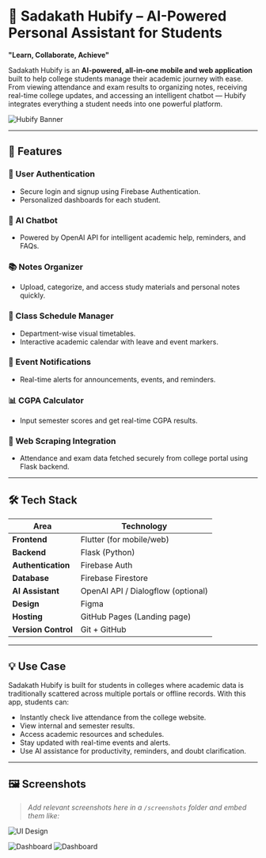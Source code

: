 # 📱 Sadakath Hubify – AI-Powered Personal Assistant for Students

**"Learn, Collaborate, Achieve"**

Sadakath Hubify is an **AI-powered, all-in-one mobile and web application** built to help college students manage their academic journey with ease. From viewing attendance and exam results to organizing notes, receiving real-time college updates, and accessing an intelligent chatbot — Hubify integrates everything a student needs into one powerful platform.

![Hubify Banner](assets/images/launch_logo2.png) 

---

## 🚀 Features

### 🔐 User Authentication
- Secure login and signup using Firebase Authentication.
- Personalized dashboards for each student.

### 🤖 AI Chatbot
- Powered by OpenAI API for intelligent academic help, reminders, and FAQs.

### 📚 Notes Organizer
- Upload, categorize, and access study materials and personal notes quickly.

### 📅 Class Schedule Manager
- Department-wise visual timetables.
- Interactive academic calendar with leave and event markers.

### 🔔 Event Notifications
- Real-time alerts for announcements, events, and reminders.

### 📊 CGPA Calculator
- Input semester scores and get real-time CGPA results.

### 🧠 Web Scraping Integration
- Attendance and exam data fetched securely from college portal using Flask backend.

---

## 🛠️ Tech Stack

| Area               | Technology                          |
|--------------------|--------------------------------------|
| **Frontend**       | Flutter (for mobile/web)             |
| **Backend**        | Flask (Python)                       |
| **Authentication** | Firebase Auth                        |
| **Database**       | Firebase Firestore                   |
| **AI Assistant**   | OpenAI API / Dialogflow (optional)   |
| **Design**         | Figma                                |
| **Hosting**        | GitHub Pages (Landing page)          |
| **Version Control**| Git + GitHub                         |

---

## 💡 Use Case

Sadakath Hubify is built for students in colleges where academic data is traditionally scattered across multiple portals or offline records. With this app, students can:

- Instantly check live attendance from the college website.
- View internal and semester results.
- Access academic resources and schedules.
- Stay updated with real-time events and alerts.
- Use AI assistance for productivity, reminders, and doubt clarification.

---

## 🖼️ Screenshots

> _Add relevant screenshots here in a `/screenshots` folder and embed them like:_

![UI Design](assets/images/HUBIFY.jpg)



![Dashboard](assets/images/Home.jpg)
![Dashboard](assets/images/user.png)
